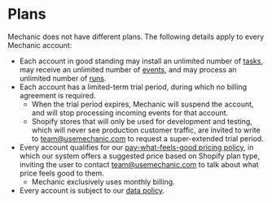 # Plans

Mechanic does not have different plans. The following details apply to every Mechanic account:

* Each account in good standing may install an unlimited number of [tasks](../../core-concepts/tasks/), may receive an unlimited number of [events](../../core-concepts/events/), and may process an unlimited number of [runs](../../core-concepts/runs/).
* Each account has a limited-term trial period, during which no billing agreement is required.
  * When the trial period expires, Mechanic will suspend the account, and will stop processing incoming events for that account.
  * Shopify stores that will only be used for development and testing, which will never see production customer traffic, are invited to write to [team@usemechanic.com](mailto:team@usemechanic.com) to request a super-extended trial period.
* Every account qualifies for our [pay-what-feels-good pricing policy](pricing.md), in which our system offers a suggested price based on Shopify plan type, inviting the user to contact [team@usemechanic.com](mailto:team@usemechanic.com) to talk about what price feels good to them.
  * Mechanic exclusively uses monthly billing.
* Every account is subject to our [data policy](data.md).

